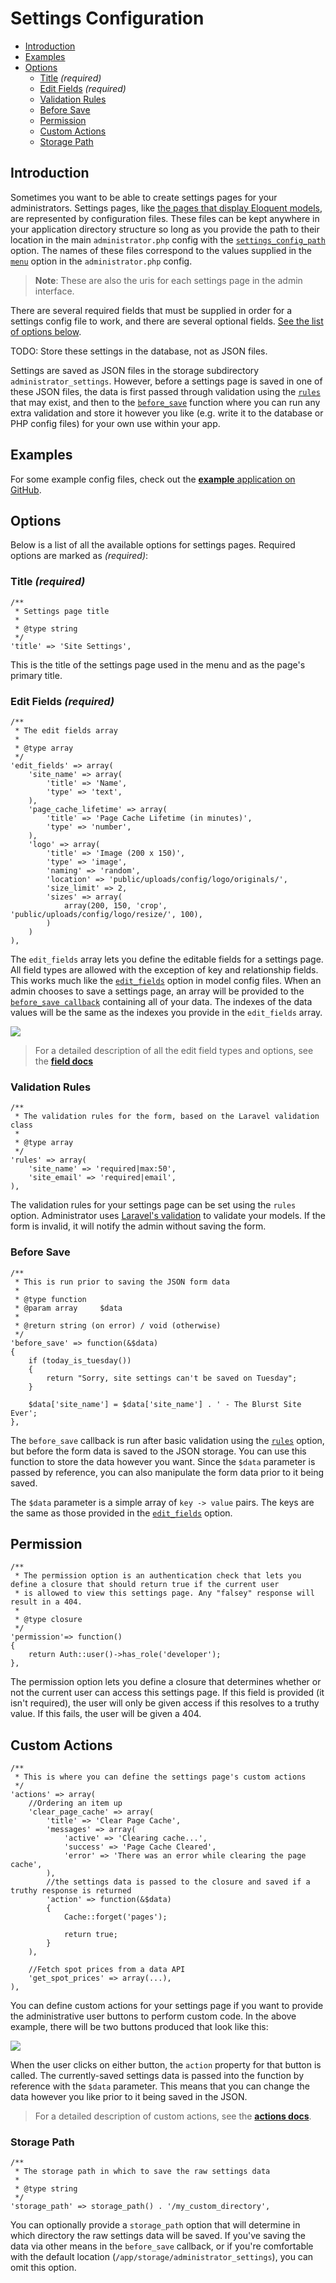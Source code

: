# Settings Configuration

- [Introduction](#introduction)
- [Examples](#examples)
- [Options](#options)
    - [Title](#title) *(required)*
    - [Edit Fields](#edit-fields) *(required)*
    - [Validation Rules](#validation-rules)
    - [Before Save](#before-save)
    - [Permission](#permission)
    - [Custom Actions](#custom-actions)
    - [Storage Path](#storage-path)

<a name="introduction"></a>
## Introduction

Sometimes you want to be able to create settings pages for your administrators. Settings pages, like [the pages that display Eloquent models](/docs/model-configuration.md), are represented by configuration files. These files can be kept anywhere in your application directory structure so long as you provide the path to their location in the main `administrator.php` config with the [`settings_config_path`](/docs/configuration.md#settings-config-path) option. The names of these files correspond to the values supplied in the [`menu`](/docs/configuration.md#menu) option in the `administrator.php` config.

> **Note**: These are also the uris for each settings page in the admin interface.

There are several required fields that must be supplied in order for a settings config file to work, and there are several optional fields. [See the list of options below](#options).

TODO: Store these settings in the database, not as JSON files.

Settings are saved as JSON files in the storage subdirectory `administrator_settings`. However, before a settings page is saved in one of these JSON files, the data is first passed through validation using the [`rules`](#validation-rules) that may exist, and then to the [`before_save`](#before-save) function where you can run any extra validation and store it however you like (e.g. write it to the database or PHP config files) for your own use within your app.

<a name="examples"></a>
## Examples

For some example config files, check out the [**example** application on GitHub](https://github.com/ddpro/example).

<a name="options"></a>
## Options

Below is a list of all the available options for settings pages. Required options are marked as *(required)*:

<a name="title"></a>
### Title *(required)*

    /**
     * Settings page title
     *
     * @type string
     */
    'title' => 'Site Settings',

This is the title of the settings page used in the menu and as the page's primary title.

<a name="edit-fields"></a>
### Edit Fields *(required)*

    /**
     * The edit fields array
     *
     * @type array
     */
    'edit_fields' => array(
        'site_name' => array(
            'title' => 'Name',
            'type' => 'text',
        ),
        'page_cache_lifetime' => array(
            'title' => 'Page Cache Lifetime (in minutes)',
            'type' => 'number',
        ),
        'logo' => array(
            'title' => 'Image (200 x 150)',
            'type' => 'image',
            'naming' => 'random',
            'location' => 'public/uploads/config/logo/originals/',
            'size_limit' => 2,
            'sizes' => array(
                array(200, 150, 'crop', 'public/uploads/config/logo/resize/', 100),
            )
        )
    ),

The `edit_fields` array lets you define the editable fields for a settings page. All field types are allowed with the exception of key and relationship fields. This works much like the [`edit_fields`](/docs/model-configuration.md#edit-fields) option in model config files. When an admin chooses to save a settings page, an array will be provided to the [`before_save callback`](#before-save) containing all of your data. The indexes of the data values will be the same as the indexes you provide in the `edit_fields` array.

<img src="https://raw.github.com/FrozenNode/Laravel-Administrator/master/examples/images/settings-overview.png" />

> For a detailed description of all the edit field types and options, see the **[field docs](/docs/fields.md)**

<a name="validation-rules"></a>
### Validation Rules

    /**
     * The validation rules for the form, based on the Laravel validation class
     *
     * @type array
     */
    'rules' => array(
        'site_name' => 'required|max:50',
        'site_email' => 'required|email',
    ),

The validation rules for your settings page can be set using the `rules` option. Administrator uses [Laravel's validation](http://laravel.com/docs/validation) to validate your models. If the form is invalid, it will notify the admin without saving the form.

<a name="before-save"></a>
### Before Save

    /**
     * This is run prior to saving the JSON form data
     *
     * @type function
     * @param array     $data
     *
     * @return string (on error) / void (otherwise)
     */
    'before_save' => function(&$data)
    {
        if (today_is_tuesday())
        {
            return "Sorry, site settings can't be saved on Tuesday";
        }

        $data['site_name'] = $data['site_name'] . ' - The Blurst Site Ever';
    },

The `before_save` callback is run after basic validation using the [`rules`](#validation-rules) option, but before the form data is saved to the JSON storage. You can use this function to store the data however you want. Since the `$data` parameter is passed by reference, you can also manipulate the form data prior to it being saved.

The `$data` parameter is a simple array of `key -> value` pairs. The keys are the same as those provided in the [`edit_fields`](#edit-fields) option.

<a name="permission"></a>
## Permission

    /**
     * The permission option is an authentication check that lets you define a closure that should return true if the current user
     * is allowed to view this settings page. Any "falsey" response will result in a 404.
     *
     * @type closure
     */
    'permission'=> function()
    {
        return Auth::user()->has_role('developer');
    },

The permission option lets you define a closure that determines whether or not the current user can access this settings page. If this field is provided (it isn't required), the user will only be given access if this resolves to a truthy value. If this fails, the user will be given a 404.

<a name="custom-actions"></a>
## Custom Actions

    /**
     * This is where you can define the settings page's custom actions
     */
    'actions' => array(
        //Ordering an item up
        'clear_page_cache' => array(
            'title' => 'Clear Page Cache',
            'messages' => array(
                'active' => 'Clearing cache...',
                'success' => 'Page Cache Cleared',
                'error' => 'There was an error while clearing the page cache',
            ),
            //the settings data is passed to the closure and saved if a truthy response is returned
            'action' => function(&$data)
            {
                Cache::forget('pages');

                return true;
            }
        ),

        //Fetch spot prices from a data API
        'get_spot_prices' => array(...),
    ),

You can define custom actions for your settings page if you want to provide the administrative user buttons to perform custom code. In the above example, there will be two buttons produced that look like this:

<img src="https://raw.github.com/FrozenNode/Laravel-Administrator/master/examples/images/custom-actions-settings.png" />

When the user clicks on either button, the `action` property for that button is called. The currently-saved settings data is passed into the function by reference with the `$data` parameter. This means that you can change the data however you like prior to it being saved in the JSON.

> For a detailed description of custom actions, see the **[actions docs](/docs/actions.md)**.

<a name="storage-path"></a>
### Storage Path

    /**
     * The storage path in which to save the raw settings data
     *
     * @type string
     */
    'storage_path' => storage_path() . '/my_custom_directory',

You can optionally provide a `storage_path` option that will determine in which directory the raw settings data will be saved. If you've saving the data via other means in the `before_save` callback, or if you're comfortable with the default location (`/app/storage/administrator_settings`), you can omit this option.
